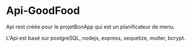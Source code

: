 # Api-GoodFood
Api rest créée pour le projetBonApp qui est un planificateur de menu.

L'Api est basé sur postgreSQL, nodejs, express, sequelize, multer, bcrypt.
